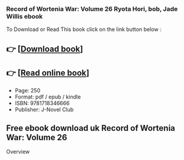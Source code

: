 ### Record of Wortenia War: Volume 26 Ryota Hori, bob, Jade Willis ebook

To Download or Read This book click on the link button below :

## 👉  [**[Download book](http://filesbooks.info/download.php?group=book&from=github.com&id=720444&lnk=1081 "Download book")**]

## 👉  [**[Read online book](http://filesbooks.info/download.php?group=book&from=github.com&id=720444&lnk=1081 "Read online book")**]


* Page: 250
* Format: pdf / epub / kindle
* ISBN: 9781718346666
* Publisher: J-Novel Club



## Free ebook download uk Record of Wortenia War: Volume 26


Overview




